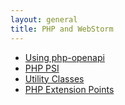 ```yaml
---
layout: general
title: PHP and WebStorm
---
```


* [Using php-openapi]()
* [PHP PSI]()
* [Utility Classes]()
* [PHP Extension Points]()